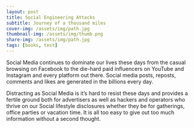 ```yaml
---
layout: post
title: Social Engineering Attacks
subtitle: Journey of a thousand miles
cover-img: /assets/img/path.jpg
thumbnail-img: /assets/img/thumb.png
share-img: /assets/img/path.jpg
tags: [books, test]
---
```


Social Media continues to dominate our lives these days from the casual browsing on Facebook to the die-hard paid influencers on YouTube and Instagram and every platform out there. Social media posts, reposts, comments and likes are generated in the billions every day.

Distracting as Social Media is it’s hard to resist these days and provides a fertile ground both for advertisers as well as hackers and operators who thrive on our Social lifestyle disclosures whether they be for gatherings, office parties or vacation time. It is all too easy to give out too much information without a second thought.
